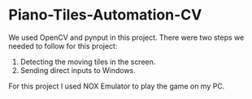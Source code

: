# Piano-Tiles-Automation-CV
We used OpenCV and pynput in this project.
There were two steps we needed to follow for this project: 
1.  Detecting the moving tiles in the screen.
2.  Sending direct inputs to Windows. 

For this project I used NOX Emulator to play the game on my PC.
